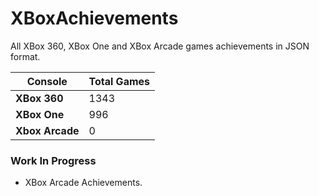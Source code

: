 # XBoxAchievements
All XBox 360, XBox One and XBox Arcade games achievements in JSON format.


| Console         | Total Games |
| --------------- | ----------- |
| **XBox 360**    | 1343        |
| **XBox One**    | 996         |
| **Xbox Arcade** | 0           |


### Work In Progress
- XBox Arcade Achievements.
